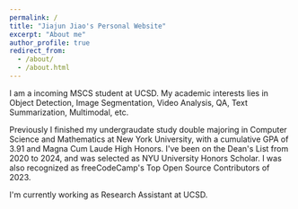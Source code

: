 ```yaml
---
permalink: /
title: "Jiajun Jiao's Personal Website"
excerpt: "About me"
author_profile: true
redirect_from: 
  - /about/
  - /about.html
---
```


I am a incoming MSCS student at UCSD. My academic interests lies in Object Detection, Image Segmentation, Video Analysis, QA, Text Summarization, Multimodal, etc.

Previously I finished my undergraudate study double majoring in Computer Science and Mathematics at New York University, with a cumulative GPA of 3.91 and Magna Cum Laude High Honors. I've been on the Dean's List from 2020 to 2024, and was selected as NYU University Honors Scholar. I was also recognized as freeCodeCamp's Top Open Source Contributors of 2023.

I'm currently working as Research Assistant at UCSD.